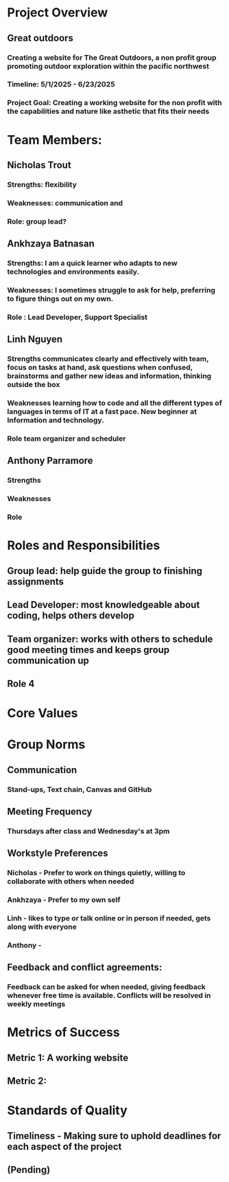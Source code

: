 # Project Overview
## Great outdoors
### Creating a website for The Great Outdoors, a non profit group promoting outdoor exploration within the pacific northwest
### Timeline: 5/1/2025 - 6/23/2025
### Project Goal: Creating a working website for the non profit with the capabilities and nature like asthetic that fits their needs

 

# Team Members:
## Nicholas Trout
### Strengths: flexibility 
### Weaknesses: communication and 
### Role: group lead?

## Ankhzaya Batnasan
### Strengths: I am a quick learner who adapts to new technologies and environments easily.
### Weaknesses: I sometimes struggle to ask for help, preferring to figure things out on my own.
### Role : Lead Developer, Support Specialist

## Linh Nguyen
### Strengths communicates clearly and effectively with team, focus on tasks at hand, ask questions when confused, brainstorms and gather new ideas and information, thinking outside the box
### Weaknesses learning how to code and all the different types of languages in terms of IT at a fast pace. New beginner at Information and technology.  
### Role team organizer and scheduler 

## Anthony Parramore
### Strengths
### Weaknesses
### Role
 
# Roles and Responsibilities
## Group lead: help guide the group to finishing assignments
## Lead Developer: most knowledgeable about coding, helps others develop
## Team organizer: works with others to schedule good meeting times and keeps group communication up
## Role 4
 
# Core Values
##
 
# Group Norms
## Communication
### Stand-ups, Text chain, Canvas and GitHub
## Meeting Frequency 
### Thursdays after class and Wednesday's at 3pm 
## Workstyle Preferences
### Nicholas - Prefer to work on things quietly, willing to collaborate with others when needed
### Ankhzaya - Prefer to my own self
### Linh - likes to type or talk online or in person if needed, gets along with everyone    
### Anthony -
## Feedback and conflict agreements:
### Feedback can be asked for when needed, giving feedback whenever free time is available. Conflicts will be resolved in weekly meetings
 
# Metrics of Success
## Metric 1: A working website
## Metric 2: 

# Standards of Quality
## Timeliness - Making sure to uphold deadlines for each aspect of the project
## (Pending)


